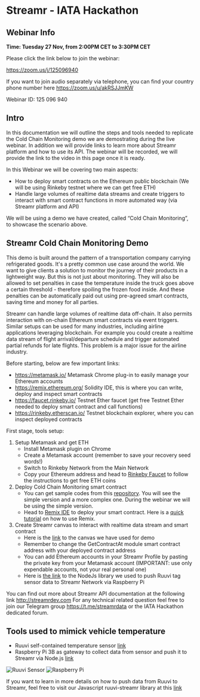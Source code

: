 # Streamr - IATA Hackathon
## Webinar Info
**Time: Tuesday 27 Nov, from 2:00PM CET to 3:30PM CET**

Please click the link below to join the webinar:

https://zoom.us/j/125096940

If you want to join audio separately via telephone, you can find your country phone number here https://zoom.us/u/akRSJJmKW

Webinar ID: 125 096 940

## Intro
In this documentation we will outline the steps and tools needed to replicate the Cold Chain Monitoring demo we are demostrating during the live webinar. In addition we will provide links to learn more about Streamr platform and how to use its API. The webinar will be recorded, we will provide the link to the video in this page once it is ready.

In this Webinar we will be covering two main aspects:
- How to deploy smart contracts on the Ethereum public blockchain
(We will be using Rinkeby testnet where we can get free ETH)
- Handle large volumes of realtime data streams and create triggers to interact with smart contract functions in more automated way (via Streamr platform and API)

We will be using a demo we have created, called “Cold Chain Monitoring”, to showcase the scenario above. 

## Streamr Cold Chain Monitoring Demo

This demo is built around the pattern of a transportation company carrying refrigerated goods. 
It's a pretty common use case around the world. We want to give clients a solution to monitor the journey of their products in a lightweight way. But this is not just about monitoring. They will also be allowed to set penalties in case the temperature inside the truck goes above a certain threshold - therefore spoiling the frozen food inside. And these penalties can be automatically paid out using pre-agreed smart contracts, saving time and money for all parties.  

Streamr can handle large volumes of realtime data off-chain. It also permits interaction with on-chain Ethereum smart contracts via event triggers. Similar setups can be used for many industries, including airline applications leveraging blockchain. For example you could create a realtime data stream of flight arrival/departure schedule and trigger automated partial refunds for late flights. This problem is a major issue for the airline industry. 

Before starting, below are few important links:

* https://metamask.io/  Metamask Chrome plug-in to easily manage your Ethereum accounts
* https://remix.ethereum.org/ Solidity IDE, this is where you can write, deploy and inspect smart contracts 
* https://faucet.rinkeby.io/ Testnet Ether faucet (get free Testnet Ether needed to deploy smart contract and call functions)
* https://rinkeby.etherscan.io/  Testnet blockchain explorer, where you can inspect deployed contracts

First stage, tools setup:
1. Setup Metamask and get ETH
	* Install Metamask plugin on Chrome
	* Create a Metamask account (remember to save your recovery seed words!)
	* Switch to Rinkeby Network from the Main Network
	* Copy your Ethereum address and head to [Rinkeby Faucet](https://faucet.rinkeby.io/) to follow the instructions to get free ETH coins
1. Deploy Cold Chain Monitoring smart contract
	* You can get sample codes from this [repository](https://github.com/streamr-dev/coldchain-demo/tree/master/contracts). You will see the simple version and a more complex one. During the webinar we will be using the simple version.
	* Head to [Remix IDE](https://remix.ethereum.org/) to deploy your smart contract. Here is a [quick tutorial](https://remix.readthedocs.io/en/latest/run_tab.html) on how to use Remix.
1. Create Streamr canvas to interact with realtime data stream and smart contract
    * Here is the [link](https://www.streamr.com/canvas/embed/8EJPdrh6TlaeSr7iat88kAJm-FI-jaTm6K-bHgtKe28A) to the canvas we have used for demo
    * Remember to change the GetContractAt module smart contract address with your deployed contract address
    * You can add Ethereum accounts in your Streamr Profile by pasting the private key from your Metamask account (IMPORTANT: use only expendable accounts, not your real personal one)
    * Here is [the link](https://github.com/streamr-dev/ruuvi-streamr) to the NodeJs library we used to push Ruuvi tag sensor data to Streamr Network via Raspberry Pi

You can find out more about Streamr API documentation at the following link http://streamrdev.com
For any technical related question feel free to join our Telegram group https://t.me/streamrdata or the IATA Hackathon dedicated forum.

## Tools used to mimick vehicle temperature 
* Ruuvi self-contained temperature sensor [link](https://ruuvi.com/)
* Raspberry Pi 3B as gateway to collect data from sensor and push it to Streamr via Node.js [link](https://en.wikipedia.org/wiki/Raspberry_Pi)

![Ruuvi Sensor](http://streamrdev.com/wp-content/uploads/2018/11/ruuvitag-on2.png)
![Raspberry Pi](http://streamrdev.com/wp-content/uploads/2018/11/Raspberry_Pi-e1543246673340.png)

If you want to learn in more details on how to push data from Ruuvi to Streamr, feel free to visit our Javascript ruuvi-streamr library at this [link](https://github.com/streamr-dev/ruuvi-streamr)
